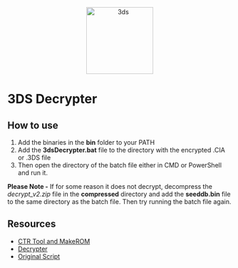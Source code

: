 <p align="center">
    <img src="https://zdcohumppa-github-resources.s3.us-east-2.amazonaws.com/3ds-decrypter/3ds-decrypter.png" width="150px" height="150px" alt="3ds">
</p>

# 3DS Decrypter

## How to use

1. Add the binaries in the **bin** folder to your PATH
2. Add the **3dsDecrypter.bat** file to the directory with the encrypted .CIA or .3DS file
3. Then open the directory of the batch file either in CMD or PowerShell and run it.

**Please Note -** If for some reason it does not decrypt, decompress the *decrypt_v2.zip* file in the **compressed** directory and add the **seeddb.bin** file to the same directory as the batch file. Then try running the batch file again.

## Resources

* [CTR Tool and MakeROM](https://github.com/jakcron/Project_CTR/releases)
* [Decrypter](https://gamecom.neocities.org/Ace_Attorney/AATPatchTool/en/)
* [Original Script](https://github.com/matiffeder/stuff/blob/master/Batch%20CIA%203DS%20Decryptor.bat)
